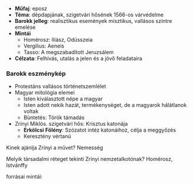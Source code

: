 - **Műfaj**: eposz
- **Téma**: dépdapjának, szigetvári hősének 1566-os várvédelme
- **Barokk jelleg**: realisztikus események misztikus, vallásos szintre emelése
- **Mintái**
	- Homérosz: Iliász, Odüsszeia
	- Vergilius: Aeneis
	- Tasso: A megszabadított Jeruzsálem
- **Célzata**: Felhívás, utalás a jelen és a jövő feladataira

### Barokk eszménykép
- Protestáns vallásos történetszemlélet
- Magyar mitológia elemei
	- Isten kiválasztott népe a magyar
	- Isten adott nekik hazát, termékenységet, de a magyarok hálátlanok voltak
	- Büntetés: Török támadás
- Zrínyi Miklós. szigetvári hős: Krisztus katonája
	- **Erkölcsi** **Fölény**: Szózatot intéz katonáihoz, célja a meggyőzés
	- Keresztény vértanú



Kinek ajánlja Zrínyi a művet?
Nemesség

Melyik társadalmi réteget tekinti Zrínyi nemzetalkotónak?
Homérosz, Istvánffy

forrásai mintái: